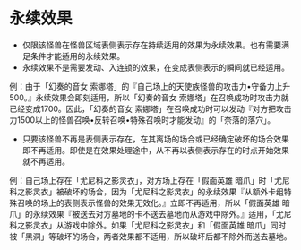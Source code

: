 # 永续效果

* 仅限该怪兽在怪兽区域表侧表示存在持续适用的效果为永续效果。也有需要满足条件才能适用的永续效果。
* 永续效果不是需要发动、入连锁的效果，在变成表侧表示的瞬间就已经适用。

例：由于「幻奏的音女 索娜塔」的『自己场上的天使族怪兽的攻击力•守备力上升500。』永续效果会即刻适用，所以「幻奏的音女 索娜塔」在召唤成功时攻击力就已经变成1700。因此，「幻奏的音女 索娜塔」在召唤成功时可以发动『对方把攻击力1500以上的怪兽召唤•反转召唤•特殊召唤时才能发动』的「奈落的落穴」。

* 只要该怪兽不再是表侧表示存在，在其离场的场合或已经确定破坏的场合效果即不再适用。即使是在效果处理途中，从不再以表侧表示存在的时点开始效果就不再适用。

例：自己场上存在「尤尼科之影灵衣」，对方场上存在「假面英雄 暗爪」时「尤尼科之影灵衣」被破坏的场合，因为「尤尼科之影灵衣」的永续效果『从额外卡组特殊召唤的场上的表侧表示怪兽的效果无效化。』立即不再适用，所以「假面英雄 暗爪」的永续效果『被送去对方墓地的卡不送去墓地而从游戏中除外。』适用，「尤尼科之影灵衣」从游戏中除外。如果「尤尼科之影灵衣」和「假面英雄 暗爪」同时被「黑洞」等破坏的场合，两者效果都不适用，所以破坏后都不除外而送去墓地。

